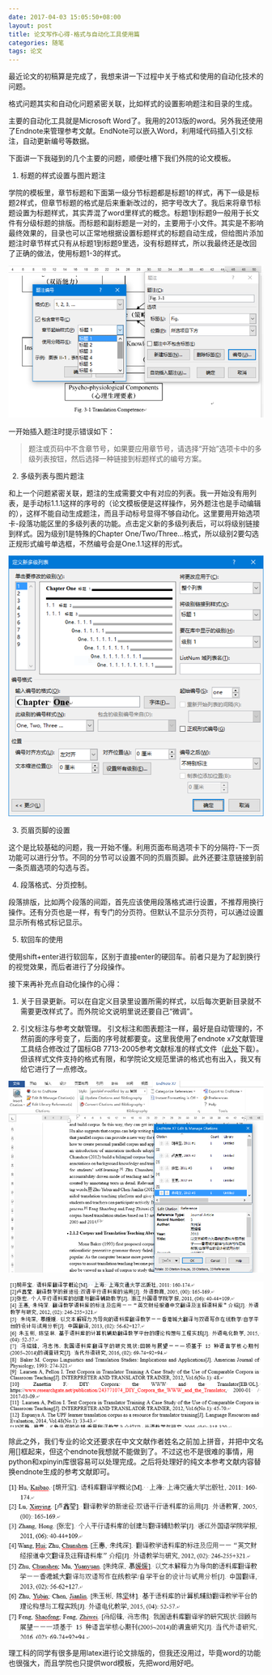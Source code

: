 ```yaml
---
date: 2017-04-03 15:05:50+08:00
layout: post
title: 论文写作心得-格式与自动化工具使用篇
categories: 随笔
tags: 论文
---
```


最近论文的初稿算是完成了，我想来讲一下过程中关于格式和使用的自动化技术的问题。

格式问题其实和自动化问题紧密关联，比如样式的设置影响题注和目录的生成。

主要的自动化工具就是Microsoft Word了。我用的2013版的word。另外我还使用了Endnote来管理参考文献。EndNote可以嵌入Word，利用域代码插入引文标注，自动更新编号等数据。


下面讲一下我碰到的几个主要的问题，顺便吐槽下我们外院的论文模板。

1. 标题的样式设置与图片题注

学院的模板里，章节标题和下面第一级分节标题都是标题1的样式，再下一级是标题2样式，但章节标题的格式是后来重新改过的，把字号改大了。我后来将章节标题设置为标题样式，其实弄混了word里样式的概念。标题1到标题9一般用于长文件有分级标题的排版。而标题和副标题是一对的，主要用于小文件。其实是不影响最终效果的，目录也可以正常地根据设置标题样式的标题自动生成，但给图片添加题注时章节样式只有从标题1到标题9里选，没有标题样式，所以我最终还是改回了正确的做法，使用标题1-3的样式。

![](https://github.com/xulihang/xulihang.github.io/raw/master/album/paper/1.PNG)

一开始插入题注时提示错误如下：

> 题注或页码中不含章节号，如果要应用章节号，请选择“开始”选项卡中的多级列表按钮，然后选择一种链接到标题样式的编号方案。


2. 多级列表与图片题注

和上一个问题紧密关联，题注的生成需要文中有对应的列表。我一开始没有用列表，是手动标1.1.1这样的序号的（论文模板便是这样操作，另外题注也是手动编辑的），这样不能自动生成题注，而且手动标号显得不够自动化。这里要用开始选项卡-段落功能区里的多级列表的功能。点击定义新的多级列表后，可以将级别链接到样式。因为级别1是特殊的Chapter One/Two/Three...格式，所以级别2要勾选正规形式编号单选框，不然编号会是One.1.1这样的形式。

![](https://github.com/xulihang/xulihang.github.io/raw/master/album/paper/2.PNG)

3. 页眉页脚的设置

这个是比较基础的问题，我一开始不懂。利用页面布局选项卡下的分隔符-下一页功能可以进行分节。不同的分节可以设置不同的页眉页脚。此外还要注意链接到前一条页眉选项的勾选与否。

4. 段落格式、分页控制。

段落排版，比如两个段落的间距，首先应该使用段落格式进行设置，不推荐用换行操作。还有分页也是一样，有专门的分页符。但默认不显示分页符，可以通过设置显示所有格式标记显示。

5. 软回车的使用

使用shift+enter进行软回车，区别于直接enter的硬回车。前者只是为了起到换行的视觉效果，而后者进行了分段操作。

接下来再补充点自动化操作的心得：

1. 关于目录更新。可以在自定义目录里设置所需的样式，以后每次更新目录就不需要更改样式了。而外院论文说明里说还要自己“微调”。

2. 引文标注与参考文献管理。 引文标注和图表题注一样，最好是自动管理的，不然前面的序号变了，后面的序号就都要变。这里我使用了endnote x7文献管理工具结合修改过了国标GB 7713-2005参考文献标准的样式文件（[此处](https://cnzhx.net/blog/endnote-output-style-cnzhx/)下载）。但该样式文件支持的格式有限，和学院论文规范里讲的格式也有出入，我又有给它进行了一点修改。

![](https://github.com/xulihang/xulihang.github.io/raw/master/album/paper/3.PNG)

![](https://github.com/xulihang/xulihang.github.io/raw/master/album/paper/4.PNG)

除此之外，我们专业的论文还要求在中文文献作者姓名之前加上拼音，并把中文名用[]框起来，但这个endnote我想就不能做到了。不过这也不是很难的事情，用python和xpinyin库很容易可以处理完成。之后将处理好的纯文本参考文献内容替换endnote生成的参考文献即可。

![](https://github.com/xulihang/xulihang.github.io/raw/master/album/paper/5.PNG)


理工科的同学有很多是用latex进行论文排版的，但我还没用过，毕竟word的功能也很强大，而且学院也只提供word模板，先把word用好吧。